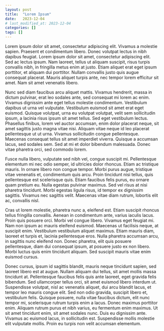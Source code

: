 ```yaml
---
layout: post
title:  "Lorem Ipsum"
date:   2023-12-04
# last_modified_at: 2023-12-04
categories: []
tags: []
---
```



Lorem ipsum dolor sit amet, consectetur adipiscing elit. Vivamus a molestie sapien. Praesent et condimentum libero. Donec volutpat lectus in nibh dapibus feugiat. Lorem ipsum dolor sit amet, consectetur adipiscing elit. Sed ac lectus ipsum. Nam laoreet, tellus ut aliquam suscipit, risus turpis convallis nibh, in fringilla metus enim at justo. Etiam aliquet erat eget ipsum porttitor, et aliquam dui porttitor. Nullam convallis justo quis augue consequat placerat. Mauris aliquet turpis ante, nec tempor lorem efficitur sit amet. Nam sit amet venenatis libero.

Nunc sed diam faucibus arcu aliquet mattis. Vivamus hendrerit, massa in dictum pulvinar, erat leo sodales ante, sed consequat mi lorem ac enim. Vivamus dignissim ante eget tellus molestie condimentum. Vestibulum dapibus ut urna vel vulputate. Vestibulum euismod sit amet erat eget euismod. Quisque volutpat, urna eu volutpat volutpat, velit sem sollicitudin ipsum, a lacinia risus ipsum sit amet tellus. Sed eget vestibulum lectus. Phasellus finibus, lorem vel auctor accumsan, enim dolor placerat neque, sit amet sagittis justo magna vitae nisi. Aliquam vitae neque id leo placerat pellentesque ut ut urna. Vivamus sollicitudin congue pellentesque. Maecenas consequat tellus sit amet imperdiet viverra. Quisque a accumsan lacus, sed sodales sem. Sed at mi et dolor bibendum malesuada. Donec vitae pharetra orci, sed commodo lorem.

Fusce nulla libero, vulputate sed nibh vel, congue suscipit mi. Pellentesque elementum mi nec odio semper, id ultricies dolor rhoncus. Etiam ac tristique mauris. In ornare libero non congue tempor. Morbi purus augue, tristique vitae venenatis et, condimentum quis arcu. Proin tincidunt nisi tellus, quis pellentesque est scelerisque quis. Etiam faucibus felis purus, eu ornare quam pretium eu. Nulla egestas pulvinar maximus. Sed vel risus at nisi pharetra tincidunt. Morbi egestas ligula risus, id tempor ex dignissim sagittis. Vivamus nec sagittis velit. Maecenas vitae diam rutrum, lobortis elit ac, convallis nisl.

Cras ut lorem molestie, pharetra nunc a, eleifend est. Etiam suscipit rhoncus tellus fringilla convallis. Aenean in condimentum ante, varius iaculis lacus. Proin quis posuere orci. Morbi vel congue libero. Vivamus eget feugiat mi. Nam non ipsum ac mauris eleifend euismod. Maecenas ut facilisis neque, at suscipit enim. Vestibulum vestibulum aliquet maximus. Etiam mauris diam, laoreet et turpis et, lacinia pellentesque eros. Nulla pharetra accumsan arcu, in sagittis nunc eleifend non. Donec pharetra, elit quis posuere pellentesque, diam dui consequat ipsum, at posuere justo ex non libero. Morbi luctus quis enim tincidunt aliquam. Sed suscipit mauris vitae enim euismod cursus.

Donec cursus, ipsum id sagittis blandit, mauris neque tincidunt sapien, sed laoreet libero est at augue. Nullam aliquam dui tellus, sit amet mollis massa tincidunt at. Pellentesque faucibus felis quis ante laoreet, eget gravida felis bibendum. Sed ullamcorper tellus orci, sit amet euismod libero interdum ut. Suspendisse volutpat, nisl ac venenatis aliquet, dui arcu blandit lacus, et tempor leo mauris congue elit. Sed non odio gravida, suscipit libero et, vestibulum felis. Quisque posuere, nulla vitae faucibus dictum, elit nunc tempor mi, scelerisque rutrum turpis enim a lacus. Donec maximus porttitor enim. Aliquam rutrum purus et nibh varius, eu fermentum enim maximus. Ut sit amet tincidunt enim, sit amet sodales nunc. Duis eu dignissim ante. Vivamus ac euismod lacus, in sollicitudin est. Suspendisse mollis molestie elit vulputate mollis. Proin eu turpis non velit accumsan elementum. 

<!-- Jekyll Paper is a Jekyll theme, it is designed to helping you to create your own blog by the easiest way. Now, you can learn how to use this blog by this post.

You’ll find this post in your `_posts` directory. Go ahead and edit it and reload the page to see your changes. You can edit this post on Github or your local repository copy.

To add new posts, simply add a file in the `_posts` directory that follows the convention `YYYY-MM-DD-name-of-post.md` and includes the necessary front matter. Take a look at the source for this post to get an idea about how it works.

Jekyll also offers powerful support for code snippets:

```c
#include <stdio.h>

int main(int argc, char *argv[]) {
  printf("Hello World!\n");
  return 0;
}

// => prints 'Hello World!' to STDOUT.
```

Check out the [Jekyll Paper docs][jekyll-paper-docs] or [Jekyll docs][jekyll-docs] for more info on how to get the most out of Jekyll. If you have questions or suggestions, you can create an issue to asking them on [Jekyll Paper Issues][jekyll-paper-issues] or [Jekyll Talk][jekyll-talk].

[jekyll-paper-docs]: https://github.com/ghosind/Jekyll-Paper/wiki
[jekyll-docs]: https://jekyllrb.com/docs/home
[jekyll-paper-issues]: https://github.com/ghosind/Jekyll-Paper/issues
[jekyll-talk]: https://talk.jekyllrb.com/ -->
